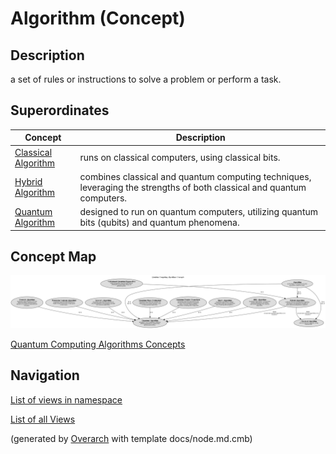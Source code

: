
# Algorithm (Concept)
## Description
a set of rules or instructions to solve a problem or perform a task.

## Superordinates
| Concept | Description |
|---|---|
| [Classical Algorithm](../../../software-development/quantum-computing/algorithm/classical-algorithm.md)| runs on classical computers, using classical bits. |
| [Hybrid Algorithm](../../../software-development/quantum-computing/algorithm/hybrid-algorithm.md)| combines classical and quantum computing techniques, leveraging the strengths of both classical and quantum computers. |
| [Quantum Algorithm](../../../software-development/quantum-computing/algorithm/quantum-algorithm.md)| designed to run on quantum computers, utilizing quantum bits (qubits) and quantum phenomena. |

## Concept Map
![Quantum Computing Algorithms Concepts](../../../software-development/quantum-computing/algorithm/concept-view.png)

[Quantum Computing Algorithms Concepts](../../../software-development/quantum-computing/algorithm/concept-view.md)


## Navigation
[List of views in namespace](./views-in-namespace.md)

[List of all Views](../../../views.md)


(generated by [Overarch](https://github.com/soulspace-org/overarch) with template docs/node.md.cmb)
